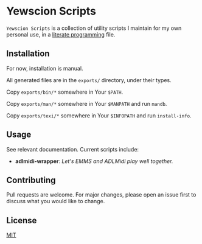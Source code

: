 # Yewscion Scripts

`Yewscion Scripts` is a collection of utility scripts I maintain for
my own personal use, in a [literate programming][litr] file.

[litr]: http://www.literateprogramming.com/

## Installation

For now, installation is manual.

All generated files are in the `exports/` directory, under their
types.

Copy `exports/bin/*` somewhere in Your `$PATH`.

Copy `exports/man/*` somewhere in Your `$MANPATH` and run `mandb`.

Copy `exports/texi/*` somewhere in Your `$INFOPATH` and run `install-info`.

## Usage

See relevant documentation. Current scripts include:

- **adlmidi-wrapper**: *Let's EMMS and ADLMidi play well together.*

## Contributing
Pull requests are welcome. For major changes, please open an issue first to discuss what you would like to change.

## License
[MIT](https://choosealicense.com/licenses/mit/)
